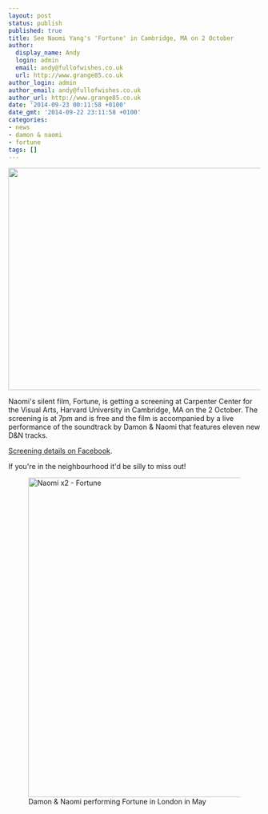```yaml
---
layout: post
status: publish
published: true
title: See Naomi Yang's 'Fortune' in Cambridge, MA on 2 October
author:
  display_name: Andy
  login: admin
  email: andy@fullofwishes.co.uk
  url: http://www.grange85.co.uk
author_login: admin
author_email: andy@fullofwishes.co.uk
author_url: http://www.grange85.co.uk
date: '2014-09-23 00:11:58 +0100'
date_gmt: '2014-09-22 23:11:58 +0100'
categories:
- news
- damon & naomi
- fortune
tags: []
---
```

<p><img src="https://media.fullofwishes.co.uk/03-damon_and_naomi/pictures/naomi-yang-fortune-collage.jpg" width="556" height="444" class="aligncenter" /></p>
<p>Naomi's silent film, Fortune, is getting a screening at Carpenter Center for the Visual Arts, Harvard University in Cambridge, MA on the 2 October. The screening is at 7pm and is free and the film is accompanied by a live performance of the soundtrack by Damon & Naomi that features eleven new D&N tracks.</p>
<p><a href="https://www.facebook.com/events/1467466366876307">Screening details on Facebook</a>.</p>
<p>If you're in the neighbourhood it'd be silly to miss out!<br />
<figure class="caption aligncenter"><a href="https://www.flickr.com/photos/grange85/14217315574" title="Naomi x2 - Fortune by Andy Aldridge, on Flickr"><img src="https://farm3.staticflickr.com/2899/14217315574_e4d09a6fbd_z.jpg" width="640" height="639" alt="Naomi x2 - Fortune"></a><figcaption class="caption-text">Damon & Naomi performing Fortune in London in May</figcaption></figure></p>

